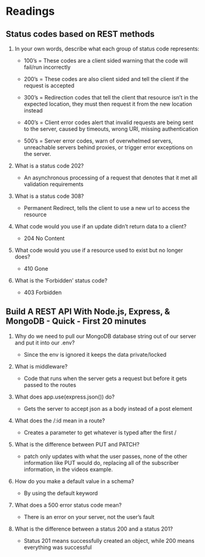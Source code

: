 # Readings

## Status codes based on REST methods

1. In your own words, describe what each group of status code represents:
    - 100’s = These codes are a client sided warning that the code will fail/run incorrectly

    - 200’s = These codes are also client sided and tell the client if the request is accepted

    - 300’s = Redirection codes that tell the client that resource isn’t in the expected location, they must then request it from the new location instead

    - 400’s = Client error codes alert that invalid requests are being sent to the server, caused by timeouts, wrong URI, missing authentication

    - 500’s = Server error codes, warn of overwhelmed servers, unreachable servers behind proxies, or trigger error exceptions on the server.

2. What is a status code 202?
    - An asynchronous processing of a request that denotes that it met all validation requirements

3. What is a status code 308?
    - Permanent Redirect, tells the client to use a new url to access the resource

4. What code would you use if an update didn’t return data to a client?
    - 204 No Content

5. What code would you use if a resource used to exist but no longer does?
    - 410 Gone

6. What is the ‘Forbidden’ status code?
    - 403 Forbidden

## Build A REST API With Node.js, Express, & MongoDB - Quick - First 20 minutes

1. Why do we need to pull our MongoDB database string out of our server and put it into our .env?
    - Since the env is ignored it keeps the data private/locked

2. What is middleware?
    - Code that runs when the server gets a request but before it gets passed to the routes

3. What does app.use(express.json()) do?
    - Gets the server to accept json as a body instead of a post element

4. What does the /:id mean in a route?
    - Creates a parameter to get whatever is typed after the first /

5. What is the difference between PUT and PATCH?
    - patch only updates with what the user passes, none of the other information like PUT would do, replacing all of the subscriber information, in the videos example.

6. How do you make a default value in a schema?
    - By using the default keyword

7. What does a 500 error status code mean?
    - There is an error on your server, not the user’s fault

8. What is the difference between a status 200 and a status 201?
    - Status 201 means successfully created an object, while 200 means everything was successful
